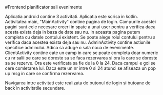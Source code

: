 #Frontend planificator sali evenimente

Aplicatia android contine 3 activitati. Aplicatia este scrisa in kotlin. Activitatea
main, "MainActivity" contine pagina de login. Campurile acestei pagini sunt cele
necesare creeri in spate a unui user pentru a verifica daca acesta exista deja 
in baza de date sau nu. In aceasta pagina putem completa cu datele contului 
existent. Se poate alege rolul contului pentru a verifica daca acestea exista deja 
sau nu. 
AdminActivity contine actiunile specifice adminului. Adica sa aduge o sala noua de
evenimente. 
ClientActivity contine cate un camp in care se poate completa doar numeric cu
nr salii pe care se doreste sa se faca rezervarea si ora la care se doreste sa 
se rezerve. Ora este verificata sa fie de la 0 la 24. Daca campul e gol se cere
comletarea lui. Daca este un nr intre 0 si 24 atunci se afiseaza un pop up msg
in care se confirma rezervarea. 

Navigarea intre activitati este realizata de butonul de login si butoane de back
in activitatile secundare.